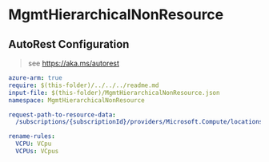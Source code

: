 # MgmtHierarchicalNonResource

## AutoRest Configuration

> see https://aka.ms/autorest

``` yaml
azure-arm: true
require: $(this-folder)/../../../readme.md
input-file: $(this-folder)/MgmtHierarchicalNonResource.json
namespace: MgmtHierarchicalNonResource

request-path-to-resource-data:
  /subscriptions/{subscriptionId}/providers/Microsoft.Compute/locations/{location}/sharedGalleries/{galleryUniqueName}: SharedGallery

rename-rules:
  VCPU: VCpu
  VCPUs: VCpus
```
